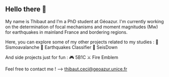 ## Hello there 👋

My name is Thibaut and I’m a PhD student at Géoazur. 
I'm currently working on the determination of focal mechanisms and moment magnitudes (Mw) for earthquakes in mainland France and bordering regions.

Here, you can explore some of my other projects related to my studies : 
🔹 Sismoavalanche
🔹 Earthquakes Classifier
🔹 SeisDown

And side projects just for fun :
🎮 5B1C
⚔️ Fire Emblem

Feel free to contact me ! --> thibaut.ceci@geoazur.unice.fr
